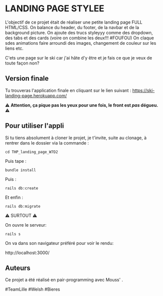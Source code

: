 # LANDING PAGE STYLEE

L'objectif de ce projet était de réaliser une petite landing page FULL HTML/CSS.
On balance du header, du footer, de la navbar et de la background picture.
On ajoute des trucs styleyyy comme des dropdown, des tabs et des cards (voire on combine les deux!!! #FOUFOU)
On claque sdes animations faire arroundi des images, changement de couleur sur les liens etc.

C'ets une page sur le ski car j'ai hâte d'y être et je fais ce que je veux de toute façon non?


## Version finale

Tu trouveras l'application finale en cliquant sur le lien suivant : https://ski-landing-page.herokuapp.com/

⚠️ <strong> Attention, ça pique pas les yeux pour une fois, le front est *pas* dégueu.</strong> ⚠️


## Pour utiliser l'appli

Si tu tiens absolument à cloner le projet, je t'invite, suite au clonage, à rentrer dans le dossier via la commande :
```
cd THP_landing_page_W7D2
```
Puis tape :
```
bundle install
```
Puis :
```
rails db:create
```
Et enfin :
```
rails db:migrate
```

⚠️  SURTOUT ⚠️

On ouvre le serveur:

```
rails s
```

On va dans son navigateur préféré pour voir le rendu:

http://localhost:3000/

## Auteurs ‍

Ce projet a été réalisé en pair-programming avec Mouss' .

#TeamLille #Welsh #Bieres
